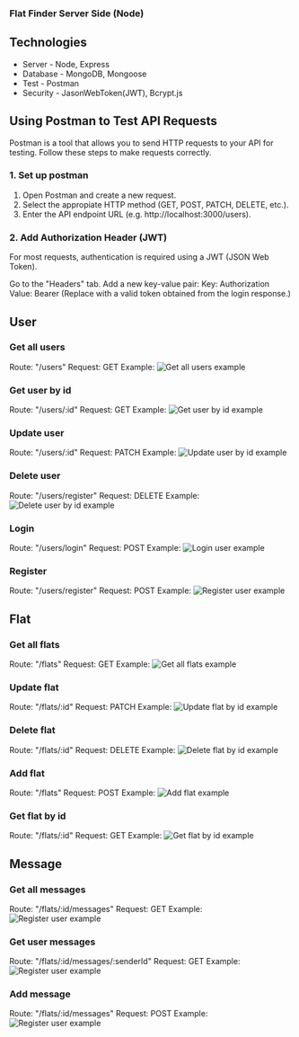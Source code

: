 ### Flat Finder Server Side (Node)

## Technologies

- Server - Node, Express
- Database - MongoDB, Mongoose
- Test - Postman
- Security - JasonWebToken(JWT), Bcrypt.js

## Using Postman to Test API Requests

Postman is a tool that allows you to send HTTP requests to your API for testing. Follow these steps to make requests correctly.

### 1. Set up postman

1. Open Postman and create a new request.
2. Select the appropiate HTTP method (GET, POST, PATCH, DELETE, etc.).
3. Enter the API endpoint URL (e.g. http://localhost:3000/users).

### 2. Add Authorization Header (JWT)

For most requests, authentication is required using a JWT (JSON Web Token).

Go to the "Headers" tab.
Add a new key-value pair:
Key: Authorization
Value: Bearer <your-jwt-token>
(Replace <your-jwt-token> with a valid token obtained from the login response.)

## User

### Get all users

Route: "/users"
Request: GET
Example:
![Get all users example](./images/User/getAllUsers.png)

### Get user by id

Route: "/users/:id"
Request: GET
Example:
![Get user by id example](./images/User/getUserById.png)

### Update user

Route: "/users/:id"
Request: PATCH
Example:
![Update user by id example](./images/User/updateUserById.png)

### Delete user

Route: "/users/register"
Request: DELETE
Example:
![Delete user by id example](./images/User/deleteUser.png)

### Login

Route: "/users/login"
Request: POST
Example:
![Login user example](./images/User/userLogin.png)

### Register

Route: "/users/register"
Request: POST
Example:
![Register user example](./images/User/registerUser.png)

## Flat

### Get all flats

Route: "/flats"
Request: GET
Example:
![Get all flats example](./images/Flat/getFlats.png)

### Update flat

Route: "/flats/:id"
Request: PATCH
Example:
![Update flat by id example](./images/Flat/updateFlatById.png)

### Delete flat

Route: "/flats/:id"
Request: DELETE
Example:
![Delete flat by id example](./images/Flat/deleteFlatById.png)

### Add flat

Route: "/flats"
Request: POST
Example:
![Add flat example](./images/Flat/addFlat.png)

### Get flat by id

Route: "/flats/:id"
Request: GET
Example:
![Get flat by id example](./images/Flat/getFlatById.png)

## Message

### Get all messages

Route: "/flats/:id/messages"
Request: GET
Example:
![Register user example](./images/Message/getMessages.png)

### Get user messages

Route: "/flats/:id/messages/:senderId"
Request: GET
Example:
![Register user example](./images/Message/getUserMessages.png)

### Add message

Route: "/flats/:id/messages"
Request: POST
Example:
![Register user example](./images/Message/addMessage.png)
